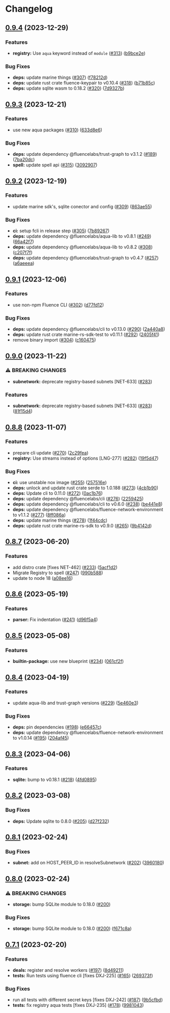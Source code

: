 # Changelog

## [0.9.4](https://github.com/fluencelabs/registry/compare/registry-v0.9.3...registry-v0.9.4) (2023-12-29)


### Features

* **registry:** Use `aqua` keyword instead of `module` ([#313](https://github.com/fluencelabs/registry/issues/313)) ([b9bce2e](https://github.com/fluencelabs/registry/commit/b9bce2e7641d0431d8199d6a104f8c3d2fe3eee5))


### Bug Fixes

* **deps:** update marine things ([#307](https://github.com/fluencelabs/registry/issues/307)) ([f78212d](https://github.com/fluencelabs/registry/commit/f78212d49bca9fe30def6702ec65aa187fe9deb1))
* **deps:** update rust crate fluence-keypair to v0.10.4 ([#318](https://github.com/fluencelabs/registry/issues/318)) ([b71b85c](https://github.com/fluencelabs/registry/commit/b71b85ca1eb0472176b78c237e421ec04418e0d9))
* **deps:** update sqlite wasm to 0.18.2 ([#320](https://github.com/fluencelabs/registry/issues/320)) ([7d9327b](https://github.com/fluencelabs/registry/commit/7d9327bcfd11c2dd63b360c96fed045f3f0952c3))

## [0.9.3](https://github.com/fluencelabs/registry/compare/registry-v0.9.2...registry-v0.9.3) (2023-12-21)


### Features

* use new aqua packages ([#310](https://github.com/fluencelabs/registry/issues/310)) ([633d8e6](https://github.com/fluencelabs/registry/commit/633d8e6648f344487da68b610857ee9837d0c081))


### Bug Fixes

* **deps:** update dependency @fluencelabs/trust-graph to v3.1.2 ([#189](https://github.com/fluencelabs/registry/issues/189)) ([7ba20dc](https://github.com/fluencelabs/registry/commit/7ba20dcabd9747256609e9b986bd63f47c94e691))
* **spell:** update spell api ([#315](https://github.com/fluencelabs/registry/issues/315)) ([3092907](https://github.com/fluencelabs/registry/commit/3092907e5e5d38caeeda15a83ea11e0462022f41))

## [0.9.2](https://github.com/fluencelabs/registry/compare/registry-v0.9.1...registry-v0.9.2) (2023-12-19)


### Features

* update marine sdk's, sqlite conector and config ([#309](https://github.com/fluencelabs/registry/issues/309)) ([863ae55](https://github.com/fluencelabs/registry/commit/863ae55f35bbe5452b636c064f9f8b377bb10ee8))


### Bug Fixes

* **ci:** setup fcli in release step ([#305](https://github.com/fluencelabs/registry/issues/305)) ([7b89267](https://github.com/fluencelabs/registry/commit/7b892678b1003bcf0c0fc834b7b49ceb2172e388))
* **deps:** update dependency @fluencelabs/aqua-lib to v0.8.1 ([#249](https://github.com/fluencelabs/registry/issues/249)) ([66a42f7](https://github.com/fluencelabs/registry/commit/66a42f7b935e82af9133e2d5bc2c864cb4296e2f))
* **deps:** update dependency @fluencelabs/aqua-lib to v0.8.2 ([#308](https://github.com/fluencelabs/registry/issues/308)) ([c207f7f](https://github.com/fluencelabs/registry/commit/c207f7fa549702c45dd8f25d0f97d95944472e6e))
* **deps:** update dependency @fluencelabs/trust-graph to v0.4.7 ([#257](https://github.com/fluencelabs/registry/issues/257)) ([a6aeeea](https://github.com/fluencelabs/registry/commit/a6aeeea3f5eb4f06a99ec272e0f5d3b4b0a2a8a7))

## [0.9.1](https://github.com/fluencelabs/registry/compare/registry-v0.9.0...registry-v0.9.1) (2023-12-06)


### Features

* use non-npm Fluence CLI ([#302](https://github.com/fluencelabs/registry/issues/302)) ([d77fd12](https://github.com/fluencelabs/registry/commit/d77fd12b4dfe2d57ae3e35f729e35e2f6ad1c63c))


### Bug Fixes

* **deps:** update dependency @fluencelabs/cli to v0.13.0 ([#290](https://github.com/fluencelabs/registry/issues/290)) ([2a440a8](https://github.com/fluencelabs/registry/commit/2a440a8b1ff8aa922bd2faa982b8b75c9beb3bc7))
* **deps:** update rust crate marine-rs-sdk-test to v0.11.1 ([#292](https://github.com/fluencelabs/registry/issues/292)) ([2405f41](https://github.com/fluencelabs/registry/commit/2405f41702543d1ff70620923787a6a7621cc7d5))
* remove binary import ([#304](https://github.com/fluencelabs/registry/issues/304)) ([c160475](https://github.com/fluencelabs/registry/commit/c16047515751f1400cb1f7231abcc83e2f6bcf4f))

## [0.9.0](https://github.com/fluencelabs/registry/compare/registry-v0.8.8...registry-v0.9.0) (2023-11-22)


### ⚠ BREAKING CHANGES

* **subnetwork:** deprecate registry-based subnets [NET-633] ([#283](https://github.com/fluencelabs/registry/issues/283))

### Features

* **subnetwork:** deprecate registry-based subnets [NET-633] ([#283](https://github.com/fluencelabs/registry/issues/283)) ([81f15d4](https://github.com/fluencelabs/registry/commit/81f15d4eb74b730fca331f1ea4ef6b960a02f9c8))

## [0.8.8](https://github.com/fluencelabs/registry/compare/registry-v0.8.7...registry-v0.8.8) (2023-11-07)


### Features

* prepare cli update ([#270](https://github.com/fluencelabs/registry/issues/270)) ([2c29fea](https://github.com/fluencelabs/registry/commit/2c29fea09808e2f98c4f58a10a1587aa5a571ad0))
* **registry:** Use streams instead of options [LNG-277]  ([#282](https://github.com/fluencelabs/registry/issues/282)) ([19f5d47](https://github.com/fluencelabs/registry/commit/19f5d47add949f62085a022a01b84c83d3fc0389))


### Bug Fixes

* **ci:** use unstable nox image ([#255](https://github.com/fluencelabs/registry/issues/255)) ([257516e](https://github.com/fluencelabs/registry/commit/257516e74ff78807f78a7570ccc9e2d685af48f9))
* **deps:** unlock and update rust crate serde to 1.0.188 ([#273](https://github.com/fluencelabs/registry/issues/273)) ([4cb1b90](https://github.com/fluencelabs/registry/commit/4cb1b90a95bdc49b87b1dd1336e604cc71444de3))
* **deps:** Update cli to 0.11.0 ([#272](https://github.com/fluencelabs/registry/issues/272)) ([0ac1b76](https://github.com/fluencelabs/registry/commit/0ac1b76fe1c0635bfa5cf1105ffaf899db36b300))
* **deps:** update dependency @fluencelabs/cli ([#276](https://github.com/fluencelabs/registry/issues/276)) ([2259425](https://github.com/fluencelabs/registry/commit/22594259767fbd5be59904eab080d74733e7ea3e))
* **deps:** update dependency @fluencelabs/cli to v0.6.0 ([#238](https://github.com/fluencelabs/registry/issues/238)) ([be441e8](https://github.com/fluencelabs/registry/commit/be441e86cbc07a51636edfd07ec0fc80933b31cf))
* **deps:** update dependency @fluencelabs/fluence-network-environment to v1.1.2 ([#277](https://github.com/fluencelabs/registry/issues/277)) ([8ff086a](https://github.com/fluencelabs/registry/commit/8ff086a206d37edaeebe986661b626277e456d95))
* **deps:** update marine things ([#278](https://github.com/fluencelabs/registry/issues/278)) ([1f44cdc](https://github.com/fluencelabs/registry/commit/1f44cdc3b1188ef9daaba33a73ee85980c0c8bc6))
* **deps:** update rust crate marine-rs-sdk to v0.9.0 ([#265](https://github.com/fluencelabs/registry/issues/265)) ([9b4142d](https://github.com/fluencelabs/registry/commit/9b4142dc951414270f5a76b0519aa749c8835eb6))

## [0.8.7](https://github.com/fluencelabs/registry/compare/registry-v0.8.6...registry-v0.8.7) (2023-06-20)


### Features

* add distro crate [fixes NET-462] ([#233](https://github.com/fluencelabs/registry/issues/233)) ([5acf1d2](https://github.com/fluencelabs/registry/commit/5acf1d230b92f6b0784314b0926b6f6c2e195307))
* Migrate Registry to spell ([#247](https://github.com/fluencelabs/registry/issues/247)) ([990b588](https://github.com/fluencelabs/registry/commit/990b588b75857d2f61b76d89999a2c1f09f861f8))
* update to node 18 ([a08ee16](https://github.com/fluencelabs/registry/commit/a08ee16ff9dc402e1388e22c57324ca975c1a94d))

## [0.8.6](https://github.com/fluencelabs/registry/compare/registry-v0.8.5...registry-v0.8.6) (2023-05-19)


### Features

* **parser:** Fix indentation ([#241](https://github.com/fluencelabs/registry/issues/241)) ([d96f5a4](https://github.com/fluencelabs/registry/commit/d96f5a4a0da7288ef6895c270fe207ea9a9f102d))

## [0.8.5](https://github.com/fluencelabs/registry/compare/registry-v0.8.4...registry-v0.8.5) (2023-05-08)


### Features

* **builtin-package:** use new blueprint ([#234](https://github.com/fluencelabs/registry/issues/234)) ([061cf2f](https://github.com/fluencelabs/registry/commit/061cf2f8186192c39946628e21e466323dc31a33))

## [0.8.4](https://github.com/fluencelabs/registry/compare/registry-v0.8.3...registry-v0.8.4) (2023-04-19)


### Features

* update aqua-lib and trust-graph versions ([#229](https://github.com/fluencelabs/registry/issues/229)) ([5e460e3](https://github.com/fluencelabs/registry/commit/5e460e3e2429df909d034193fedf2876f86b18a8))


### Bug Fixes

* **deps:** pin dependencies ([#198](https://github.com/fluencelabs/registry/issues/198)) ([e66457c](https://github.com/fluencelabs/registry/commit/e66457c0ff696330717e58e3ebb4120709281202))
* **deps:** update dependency @fluencelabs/fluence-network-environment to v1.0.14 ([#195](https://github.com/fluencelabs/registry/issues/195)) ([204af45](https://github.com/fluencelabs/registry/commit/204af450001cd6e1ed587111fcc452d41d56a705))

## [0.8.3](https://github.com/fluencelabs/registry/compare/registry-v0.8.2...registry-v0.8.3) (2023-04-06)


### Features

* **sqlite:** bump to v0.18.1 ([#218](https://github.com/fluencelabs/registry/issues/218)) ([4fd0895](https://github.com/fluencelabs/registry/commit/4fd0895ab8415b60eacb34e0a627e9d6d5b5fe2c))

## [0.8.2](https://github.com/fluencelabs/registry/compare/registry-v0.8.1...registry-v0.8.2) (2023-03-08)


### Bug Fixes

* **deps:** Update sqlite to 0.8.0 ([#205](https://github.com/fluencelabs/registry/issues/205)) ([d27f232](https://github.com/fluencelabs/registry/commit/d27f232fb44629b18fa45e45b7c33e332f5817fd))

## [0.8.1](https://github.com/fluencelabs/registry/compare/registry-v0.8.0...registry-v0.8.1) (2023-02-24)


### Bug Fixes

* **subnet:** add on HOST_PEER_ID in resolveSubnetwork ([#202](https://github.com/fluencelabs/registry/issues/202)) ([3960180](https://github.com/fluencelabs/registry/commit/3960180246471a78bacf5fa65152a52fb3d4ddf2))

## [0.8.0](https://github.com/fluencelabs/registry/compare/registry-v0.7.1...registry-v0.8.0) (2023-02-24)


### ⚠ BREAKING CHANGES

* **storage:** bump SQLite module to 0.18.0 ([#200](https://github.com/fluencelabs/registry/issues/200))

### Bug Fixes

* **storage:** bump SQLite module to 0.18.0 ([#200](https://github.com/fluencelabs/registry/issues/200)) ([f671c8a](https://github.com/fluencelabs/registry/commit/f671c8ac1514a11331ae871a7e126f1e908214f6))

## [0.7.1](https://github.com/fluencelabs/registry/compare/registry-v0.7.0...registry-v0.7.1) (2023-02-20)


### Features

* **deals:** register and resolve workers ([#197](https://github.com/fluencelabs/registry/issues/197)) ([8d49211](https://github.com/fluencelabs/registry/commit/8d492113f17ec7add582f7f2d9575fc48b5325dc))
* **tests:** Run tests using fluence cli [fixes DXJ-225] ([#165](https://github.com/fluencelabs/registry/issues/165)) ([269373f](https://github.com/fluencelabs/registry/commit/269373f0ea904c572cffa51b8d49a248822c7ff1))


### Bug Fixes

* run all tests with different secret keys [fixes DXJ-242] ([#187](https://github.com/fluencelabs/registry/issues/187)) ([9b5cfbd](https://github.com/fluencelabs/registry/commit/9b5cfbd987259a890933e516e8ec2fee58e149d8))
* **tests:** fix registry aqua tests [fixes DXJ-235] ([#178](https://github.com/fluencelabs/registry/issues/178)) ([9981043](https://github.com/fluencelabs/registry/commit/9981043448fa3a9d64353ab763f9985245a6dff0))
